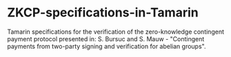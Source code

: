 # ZKCP-specifications-in-Tamarin
Tamarin specifications for the verification of the zero-knowledge contingent payment protocol presented in: S. Bursuc and S. Mauw - "Contingent payments from two-party signing and verification for abelian groups". 
